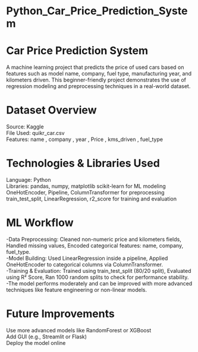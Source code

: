 # Python_Car_Price_Prediction_System
# Car Price Prediction System
A machine learning project that predicts the price of used cars based on features such as model name, company, fuel type, manufacturing year, and kilometers driven. This beginner-friendly project demonstrates the use of regression modeling and preprocessing techniques in a real-world dataset.

# Dataset Overview
Source: Kaggle  
File Used: quikr_car.csv  
Features: name , company , year , Price , kms_driven , fuel_type

# Technologies & Libraries Used
Language: Python  
Libraries:
pandas, numpy, matplotlib
scikit-learn for ML modeling
OneHotEncoder, Pipeline, ColumnTransformer for preprocessing
train_test_split, LinearRegression, r2_score for training and evaluation

# ML Workflow
-Data Preprocessing:
Cleaned non-numeric price and kilometers fields,
Handled missing values,
Encoded categorical features: name, company, fuel_type.  
-Model Building:
Used LinearRegression inside a pipeline,
Applied OneHotEncoder to categorical columns via ColumnTransformer.  
-Training & Evaluation:
Trained using train_test_split (80/20 split),
Evaluated using R² Score,
Ran 1000 random splits to check for performance stability.  
-The model performs moderately and can be improved with more advanced techniques like feature engineering or non-linear models.


# Future Improvements
Use more advanced models like RandomForest or XGBoost  
Add GUI (e.g., Streamlit or Flask)  
Deploy the model online

